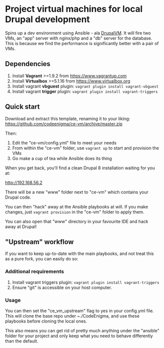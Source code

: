 # Project virtual machines for local Drupal development

Spins up a dev environment using Ansible - ala [DrupalVM](https://www.drupalvm.com).
It will fire two VMs, an "app" server with nginx/php and a "db" server for the database.
This is because we find the performance is significantly better with a pair of VMs.

## Dependencies
1. Install **Vagrant** >=1.9.2 from https://www.vagrantup.com
1. Install **Virtualbox** >=5.1.16 from https://www.virtualbox.org
3. Install vagrant **vbguest** plugin:  ```vagrant plugin install vagrant-vbguest```
4. Install vagrant **trigger** plugin: ```vagrant plugin install vagrant-triggers```

## Quick start

Download and extract this template, renaming it to your liking: 
https://github.com/codeenigma/ce-vm/archive/master.zip

Then:

1. Edit the "ce-vm/config.yml" file to meet your needs
2. From within the "ce-vm" folder, use ```vagrant up``` to start and provision the VMs
3. Go make a cup of tea while Ansible does its thing

When you get back, you'll find a clean Drupal 8 installation waiting for you at:

http://192.168.56.2

There will be a new "www" folder next to "ce-vm" which contains your Drupal code.

You can then "hack" away at the Ansible playbooks at will. If you make changes,
just ```vagrant provision``` in the "ce-vm" folder to apply them.

You can also open that "www" directory in your favourite IDE and hack away at Drupal!

## "Upstream" workflow

If you want to keep up-to-date with the main playbooks, 
and not treat this as a pure fork, you can easily do so:

### Additional requirements

1. Install vagrant triggers plugin: ```vagrant plugin install vagrant-triggers```
2. Ensure "git" is accessible on your host computer.

### Usage

You can then set the "ce_vm_upstream" flag to yes in your config.yml file.
This will clone the base repo under ~./CodeEnigma, and use these playbooks
before cloning the local ones.

This also means you can get rid of pretty much anything under the "ansible"
folder for your project and only keep what you need to behave differently
than the default. 
